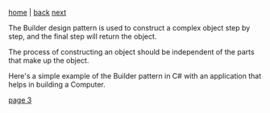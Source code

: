 [home](./page01.md) | [back](./page01.md) [next](./page03.md)


The Builder design pattern is used to construct a complex object step by step, and the final step will return the object.

The process of constructing an object should be independent of the parts that make up the object.

Here's a simple example of the Builder pattern in C# with an application that helps in building a Computer.

[page 3](./page03.md)
